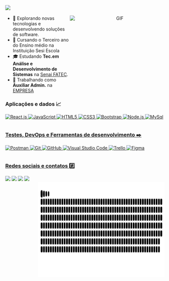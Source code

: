 <p align="left">
  <a href="https://github.com/DenverCoder1/readme-typing-svg"><img src="https://readme-typing-svg.herokuapp.com?font=Time+New+Roman&color=cyan&size=25&center=true&vCenter=true&width=900&height=40&lines=Hi+Word+Im+Juliawlett&hearts;++"></a>
</p>

<div align="center">
      <img align="right" top="500" height="300" width="300" alt="GIF" src="https://media.giphy.com/media/SWoSkN6DxTszqIKEqv/giphy.gif">  
</div>


<p>  
      
- 🤔 Explorando novas tecnologias e desenvolvendo soluções de software.<br>
- 🏫 Cursando o Terceiro ano do Ensino médio na Instituição Sesi Escola<br>
- 🎓 Estudando **Tec.em Análise e Desenvolvimento de Sistemas** na [Senai FATEC](https://www.fatecsenaimt.ind.br/).<br>
- 💼 Trabalhando como **Auxiliar Admin.** na [EMPRESA](https://www.weeke.com.br/)
</p>

**<h3>Aplicações e dados 📈</h3>**
<table>
      <a href="https://github.com/juliawlett">
      <img src="https://cdn.jsdelivr.net/gh/devicons/devicon/icons/react/react-original-wordmark.svg" width="70" alt="React.js">
      <img src="https://cdn.jsdelivr.net/gh/devicons/devicon/icons/javascript/javascript-original.svg" width="70" alt="JavaScript">
      <img src="https://cdn.jsdelivr.net/gh/devicons/devicon/icons/html5/html5-original.svg" width="70" alt="HTML5">
      <img src="https://cdn.jsdelivr.net/gh/devicons/devicon/icons/css3/css3-original.svg" width="70" alt="CSS3">
      <img src="https://cdn.jsdelivr.net/gh/devicons/devicon/icons/bootstrap/bootstrap-original-wordmark.svg" width="70" alt="Bootstrap">
      <img src="https://cdn.jsdelivr.net/gh/devicons/devicon/icons/nodejs/nodejs-original.svg" width="70" alt="Node.js">
      <img src="https://cdn.jsdelivr.net/gh/devicons/devicon/icons/mysql/mysql-original.svg" width="70" alt="MySql">
</table>

**<h3>Testes, DevOps e Ferramentas de desenvolvimento ✒️</h3>**
<table>
    <a href="https://github.com/juliawlett">
      <img src="https://img.shields.io/badge/-Postman-333333?style=flat&logo=postman" alt="Postman">
      <img src="https://img.shields.io/badge/-Git-333333?style=flat&logo=git" alt="Git">
      <img src="https://img.shields.io/badge/-GitHub-333333?style=flat&logo=github" alt="GitHub">
      <img src="https://img.shields.io/badge/-Visual%20Studio%20Code-333333?style=flat&logo=visual-studio-code&logoColor=007ACC" alt="Visual Studio Code">
      <img src="https://img.shields.io/badge/-Trello-333333?style=flat&logo=trello&logoColor=007ACC" alt="Trello">
      <img src="https://img.shields.io/badge/-Figma-333333?style=flat&logo=figma&logoColor=007ACC" alt="Figma">
</table>

**<h3>Redes sociais e contatos  #️⃣</h3>**     
<div> 
  <a href="https://www.instagram.com/juliawlett/" target="_blank"><img src="https://img.shields.io/badge/-Instagram-%23E4405F?style=for-the-badge&logo=instagram&logoColor=white" target="_blank"></a>
  <a href="mailto: julialeticia100@gmail.com"><img src="https://img.shields.io/badge/-Gmail-%23333?style=for-the-badge&logo=gmail&logoColor=white" target="_blank"></a>
  <a href="https://www.linkedin.com/in/juliawlett/" target="_blank"><img src="https://img.shields.io/badge/linkedin-%230077B5.svg?style=for-the-badge&logo=linkedin&logoColor=white" target="_blank"></a> 
  <a href="https://twitter.com/juliawlett" target="_blank"><img src="https://img.shields.io/badge/Twitter-1DA1F2?style=for-the-badge&logo=twitter&logoColor=white" target="_blank"></a> 
</div>

<div align="center">
<img  align="right" height="300" width="400" src="https://github.com/1999AZZAR/1999AZZAR/blob/main/resources/img/grid-snake.svg"
alt="snake" />   
</div>
